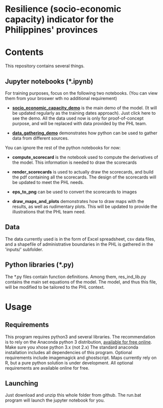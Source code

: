 Resilience (socio-economic capacity) indicator for the Philippines' provinces
====================

# Contents

This repository contains several things.

## Jupyter notebooks  (*.ipynb)

For training purposes, focus on the following two notebooks. (You can view them from your broswer wth no additional requirement)
* **[socio_economic_capacity_demo](socio_economic_capacity_demo.ipynb)** is the main demo of the model. (It will be updated regularly as the training dates approach). Just click here to see the demo. 
All the data used now is only for proof-of-concept purpose, and will be replaced with data provided by the PHL team.

* **[data_gathering_demo](data_gathering_demo.ipynb)** demonstrates how python can be used to gather data from different sources.

You can ignore the rest of the python notebooks for now:

* **compute_scorecard** is the notebook used to compute the derivatives of the model. This information is needed to draw the scorecards

* **render_scorecards** is used to actually draw the scorecards, and build the pdf containing all the scorecards. The design of the scorecards will be updated to meet the PHL needs.

* **eps_to_png** can be used to convert the scorecards to images

* **draw_maps_and_plots** demonstrates how to draw maps with the results, as well as rudimentary plots. This will be updated to provide the illustrations that the PHL team need.

## Data
The data currently used is in the form of Excel spreadsheet, csv data files, and a shapefile of administrative boundaries in the PHL is gathered in the 'inputs/' subfolder.

## Python libraries (*.py)
The *.py files contain function definitions. Among them, res_ind_lib.py contains the main set equations of the model. The model, and thus this file, will be modified to be tailored to the PHL context.

# Usage

## Requirements

This program requires python3 and several libraries. The recommendation is to rely on the Anaconda python 3 distribution, [available for free online](https://www.continuum.io/downloads). Make sure you xhose python 3.x (not 2.x)
The standard anaconda installation includes all dependencies of this program.
Optional requirements include imagemagick and ghostscript. Maps currently rely on R, but a pure python solution is under development. All optional requirements are available online for free.

## Launching 
Just download and unzip this whole folder from github. 
The run.bat program will launch the jupyter notebook for you.









